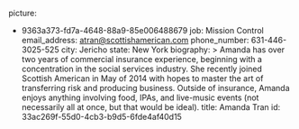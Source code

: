 picture:
  - 9363a373-fd7a-4648-88a9-85e006488679
job: Mission Control
email_address: atran@scottishamerican.com
phone_number: 631-446-3025-525
city: Jericho
state: New York
biography: >
  Amanda has over two years of commercial insurance experience, beginning with a concentration in the
  social services industry. She recently joined Scottish American in May of 2014 with hopes to master
  the art of transferring risk and producing business. Outside of insurance, Amanda enjoys anything
  involving food, IPAs, and live-music events (not necessarily all at once, but that would be ideal).
title: Amanda Tran
id: 33ac269f-55d0-4cb3-b9d5-6fde4af40d15
